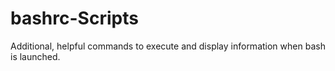 # bashrc-Scripts
Additional, helpful commands to execute and display information when bash is launched.
